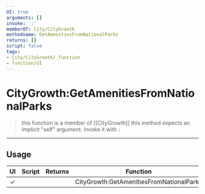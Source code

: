 ```yaml
---
UI: true
arguments: []
invoke: ':'
memberOf: City/CityGrowth
methodname: GetAmenitiesFromNationalParks
returns: []
script: false
tags:
- City/CityGrowth/_function
- function/UI
---
```

# CityGrowth:GetAmenitiesFromNationalParks
> this function is a member of [[CityGrowth]]
> this method expects an implicit "self" argument. invoke it with `:`
-----
## Usage
|  UI | Script | Returns | Function | Arguments |
|:---:|:------:|-------:|:--------:|:---------|
|✓| ||CityGrowth:GetAmenitiesFromNationalParks||
